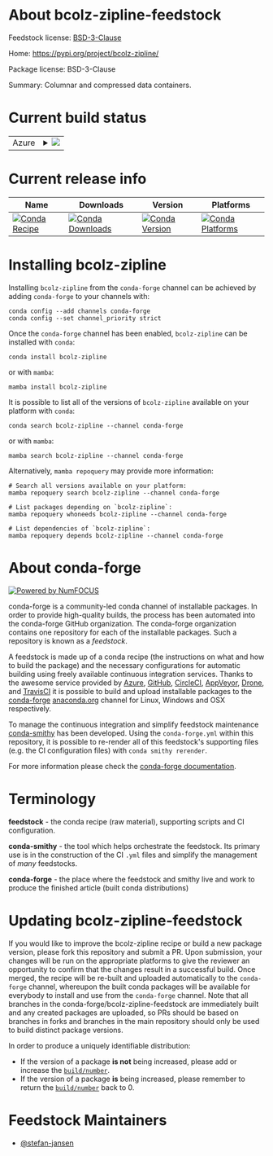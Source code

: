 About bcolz-zipline-feedstock
=============================

Feedstock license: [BSD-3-Clause](https://github.com/conda-forge/bcolz-zipline-feedstock/blob/main/LICENSE.txt)

Home: https://pypi.org/project/bcolz-zipline/

Package license: BSD-3-Clause

Summary: Columnar and compressed data containers.

Current build status
====================


<table>
    
  <tr>
    <td>Azure</td>
    <td>
      <details>
        <summary>
          <a href="https://dev.azure.com/conda-forge/feedstock-builds/_build/latest?definitionId=18559&branchName=main">
            <img src="https://dev.azure.com/conda-forge/feedstock-builds/_apis/build/status/bcolz-zipline-feedstock?branchName=main">
          </a>
        </summary>
        <table>
          <thead><tr><th>Variant</th><th>Status</th></tr></thead>
          <tbody><tr>
              <td>linux_64_numpy1.22python3.8.____cpython</td>
              <td>
                <a href="https://dev.azure.com/conda-forge/feedstock-builds/_build/latest?definitionId=18559&branchName=main">
                  <img src="https://dev.azure.com/conda-forge/feedstock-builds/_apis/build/status/bcolz-zipline-feedstock?branchName=main&jobName=linux&configuration=linux%20linux_64_numpy1.22python3.8.____cpython" alt="variant">
                </a>
              </td>
            </tr><tr>
              <td>linux_64_numpy2.0python3.10.____cpython</td>
              <td>
                <a href="https://dev.azure.com/conda-forge/feedstock-builds/_build/latest?definitionId=18559&branchName=main">
                  <img src="https://dev.azure.com/conda-forge/feedstock-builds/_apis/build/status/bcolz-zipline-feedstock?branchName=main&jobName=linux&configuration=linux%20linux_64_numpy2.0python3.10.____cpython" alt="variant">
                </a>
              </td>
            </tr><tr>
              <td>linux_64_numpy2.0python3.11.____cpython</td>
              <td>
                <a href="https://dev.azure.com/conda-forge/feedstock-builds/_build/latest?definitionId=18559&branchName=main">
                  <img src="https://dev.azure.com/conda-forge/feedstock-builds/_apis/build/status/bcolz-zipline-feedstock?branchName=main&jobName=linux&configuration=linux%20linux_64_numpy2.0python3.11.____cpython" alt="variant">
                </a>
              </td>
            </tr><tr>
              <td>linux_64_numpy2.0python3.12.____cpython</td>
              <td>
                <a href="https://dev.azure.com/conda-forge/feedstock-builds/_build/latest?definitionId=18559&branchName=main">
                  <img src="https://dev.azure.com/conda-forge/feedstock-builds/_apis/build/status/bcolz-zipline-feedstock?branchName=main&jobName=linux&configuration=linux%20linux_64_numpy2.0python3.12.____cpython" alt="variant">
                </a>
              </td>
            </tr><tr>
              <td>linux_64_numpy2.0python3.9.____cpython</td>
              <td>
                <a href="https://dev.azure.com/conda-forge/feedstock-builds/_build/latest?definitionId=18559&branchName=main">
                  <img src="https://dev.azure.com/conda-forge/feedstock-builds/_apis/build/status/bcolz-zipline-feedstock?branchName=main&jobName=linux&configuration=linux%20linux_64_numpy2.0python3.9.____cpython" alt="variant">
                </a>
              </td>
            </tr><tr>
              <td>osx_64_numpy1.22python3.8.____cpython</td>
              <td>
                <a href="https://dev.azure.com/conda-forge/feedstock-builds/_build/latest?definitionId=18559&branchName=main">
                  <img src="https://dev.azure.com/conda-forge/feedstock-builds/_apis/build/status/bcolz-zipline-feedstock?branchName=main&jobName=osx&configuration=osx%20osx_64_numpy1.22python3.8.____cpython" alt="variant">
                </a>
              </td>
            </tr><tr>
              <td>osx_64_numpy2.0python3.10.____cpython</td>
              <td>
                <a href="https://dev.azure.com/conda-forge/feedstock-builds/_build/latest?definitionId=18559&branchName=main">
                  <img src="https://dev.azure.com/conda-forge/feedstock-builds/_apis/build/status/bcolz-zipline-feedstock?branchName=main&jobName=osx&configuration=osx%20osx_64_numpy2.0python3.10.____cpython" alt="variant">
                </a>
              </td>
            </tr><tr>
              <td>osx_64_numpy2.0python3.11.____cpython</td>
              <td>
                <a href="https://dev.azure.com/conda-forge/feedstock-builds/_build/latest?definitionId=18559&branchName=main">
                  <img src="https://dev.azure.com/conda-forge/feedstock-builds/_apis/build/status/bcolz-zipline-feedstock?branchName=main&jobName=osx&configuration=osx%20osx_64_numpy2.0python3.11.____cpython" alt="variant">
                </a>
              </td>
            </tr><tr>
              <td>osx_64_numpy2.0python3.12.____cpython</td>
              <td>
                <a href="https://dev.azure.com/conda-forge/feedstock-builds/_build/latest?definitionId=18559&branchName=main">
                  <img src="https://dev.azure.com/conda-forge/feedstock-builds/_apis/build/status/bcolz-zipline-feedstock?branchName=main&jobName=osx&configuration=osx%20osx_64_numpy2.0python3.12.____cpython" alt="variant">
                </a>
              </td>
            </tr><tr>
              <td>osx_64_numpy2.0python3.9.____cpython</td>
              <td>
                <a href="https://dev.azure.com/conda-forge/feedstock-builds/_build/latest?definitionId=18559&branchName=main">
                  <img src="https://dev.azure.com/conda-forge/feedstock-builds/_apis/build/status/bcolz-zipline-feedstock?branchName=main&jobName=osx&configuration=osx%20osx_64_numpy2.0python3.9.____cpython" alt="variant">
                </a>
              </td>
            </tr><tr>
              <td>win_64_numpy1.22python3.8.____cpython</td>
              <td>
                <a href="https://dev.azure.com/conda-forge/feedstock-builds/_build/latest?definitionId=18559&branchName=main">
                  <img src="https://dev.azure.com/conda-forge/feedstock-builds/_apis/build/status/bcolz-zipline-feedstock?branchName=main&jobName=win&configuration=win%20win_64_numpy1.22python3.8.____cpython" alt="variant">
                </a>
              </td>
            </tr><tr>
              <td>win_64_numpy2.0python3.10.____cpython</td>
              <td>
                <a href="https://dev.azure.com/conda-forge/feedstock-builds/_build/latest?definitionId=18559&branchName=main">
                  <img src="https://dev.azure.com/conda-forge/feedstock-builds/_apis/build/status/bcolz-zipline-feedstock?branchName=main&jobName=win&configuration=win%20win_64_numpy2.0python3.10.____cpython" alt="variant">
                </a>
              </td>
            </tr><tr>
              <td>win_64_numpy2.0python3.11.____cpython</td>
              <td>
                <a href="https://dev.azure.com/conda-forge/feedstock-builds/_build/latest?definitionId=18559&branchName=main">
                  <img src="https://dev.azure.com/conda-forge/feedstock-builds/_apis/build/status/bcolz-zipline-feedstock?branchName=main&jobName=win&configuration=win%20win_64_numpy2.0python3.11.____cpython" alt="variant">
                </a>
              </td>
            </tr><tr>
              <td>win_64_numpy2.0python3.12.____cpython</td>
              <td>
                <a href="https://dev.azure.com/conda-forge/feedstock-builds/_build/latest?definitionId=18559&branchName=main">
                  <img src="https://dev.azure.com/conda-forge/feedstock-builds/_apis/build/status/bcolz-zipline-feedstock?branchName=main&jobName=win&configuration=win%20win_64_numpy2.0python3.12.____cpython" alt="variant">
                </a>
              </td>
            </tr><tr>
              <td>win_64_numpy2.0python3.9.____cpython</td>
              <td>
                <a href="https://dev.azure.com/conda-forge/feedstock-builds/_build/latest?definitionId=18559&branchName=main">
                  <img src="https://dev.azure.com/conda-forge/feedstock-builds/_apis/build/status/bcolz-zipline-feedstock?branchName=main&jobName=win&configuration=win%20win_64_numpy2.0python3.9.____cpython" alt="variant">
                </a>
              </td>
            </tr>
          </tbody>
        </table>
      </details>
    </td>
  </tr>
</table>

Current release info
====================

| Name | Downloads | Version | Platforms |
| --- | --- | --- | --- |
| [![Conda Recipe](https://img.shields.io/badge/recipe-bcolz--zipline-green.svg)](https://anaconda.org/conda-forge/bcolz-zipline) | [![Conda Downloads](https://img.shields.io/conda/dn/conda-forge/bcolz-zipline.svg)](https://anaconda.org/conda-forge/bcolz-zipline) | [![Conda Version](https://img.shields.io/conda/vn/conda-forge/bcolz-zipline.svg)](https://anaconda.org/conda-forge/bcolz-zipline) | [![Conda Platforms](https://img.shields.io/conda/pn/conda-forge/bcolz-zipline.svg)](https://anaconda.org/conda-forge/bcolz-zipline) |

Installing bcolz-zipline
========================

Installing `bcolz-zipline` from the `conda-forge` channel can be achieved by adding `conda-forge` to your channels with:

```
conda config --add channels conda-forge
conda config --set channel_priority strict
```

Once the `conda-forge` channel has been enabled, `bcolz-zipline` can be installed with `conda`:

```
conda install bcolz-zipline
```

or with `mamba`:

```
mamba install bcolz-zipline
```

It is possible to list all of the versions of `bcolz-zipline` available on your platform with `conda`:

```
conda search bcolz-zipline --channel conda-forge
```

or with `mamba`:

```
mamba search bcolz-zipline --channel conda-forge
```

Alternatively, `mamba repoquery` may provide more information:

```
# Search all versions available on your platform:
mamba repoquery search bcolz-zipline --channel conda-forge

# List packages depending on `bcolz-zipline`:
mamba repoquery whoneeds bcolz-zipline --channel conda-forge

# List dependencies of `bcolz-zipline`:
mamba repoquery depends bcolz-zipline --channel conda-forge
```


About conda-forge
=================

[![Powered by
NumFOCUS](https://img.shields.io/badge/powered%20by-NumFOCUS-orange.svg?style=flat&colorA=E1523D&colorB=007D8A)](https://numfocus.org)

conda-forge is a community-led conda channel of installable packages.
In order to provide high-quality builds, the process has been automated into the
conda-forge GitHub organization. The conda-forge organization contains one repository
for each of the installable packages. Such a repository is known as a *feedstock*.

A feedstock is made up of a conda recipe (the instructions on what and how to build
the package) and the necessary configurations for automatic building using freely
available continuous integration services. Thanks to the awesome service provided by
[Azure](https://azure.microsoft.com/en-us/services/devops/), [GitHub](https://github.com/),
[CircleCI](https://circleci.com/), [AppVeyor](https://www.appveyor.com/),
[Drone](https://cloud.drone.io/welcome), and [TravisCI](https://travis-ci.com/)
it is possible to build and upload installable packages to the
[conda-forge](https://anaconda.org/conda-forge) [anaconda.org](https://anaconda.org/)
channel for Linux, Windows and OSX respectively.

To manage the continuous integration and simplify feedstock maintenance
[conda-smithy](https://github.com/conda-forge/conda-smithy) has been developed.
Using the ``conda-forge.yml`` within this repository, it is possible to re-render all of
this feedstock's supporting files (e.g. the CI configuration files) with ``conda smithy rerender``.

For more information please check the [conda-forge documentation](https://conda-forge.org/docs/).

Terminology
===========

**feedstock** - the conda recipe (raw material), supporting scripts and CI configuration.

**conda-smithy** - the tool which helps orchestrate the feedstock.
                   Its primary use is in the construction of the CI ``.yml`` files
                   and simplify the management of *many* feedstocks.

**conda-forge** - the place where the feedstock and smithy live and work to
                  produce the finished article (built conda distributions)


Updating bcolz-zipline-feedstock
================================

If you would like to improve the bcolz-zipline recipe or build a new
package version, please fork this repository and submit a PR. Upon submission,
your changes will be run on the appropriate platforms to give the reviewer an
opportunity to confirm that the changes result in a successful build. Once
merged, the recipe will be re-built and uploaded automatically to the
`conda-forge` channel, whereupon the built conda packages will be available for
everybody to install and use from the `conda-forge` channel.
Note that all branches in the conda-forge/bcolz-zipline-feedstock are
immediately built and any created packages are uploaded, so PRs should be based
on branches in forks and branches in the main repository should only be used to
build distinct package versions.

In order to produce a uniquely identifiable distribution:
 * If the version of a package **is not** being increased, please add or increase
   the [``build/number``](https://docs.conda.io/projects/conda-build/en/latest/resources/define-metadata.html#build-number-and-string).
 * If the version of a package **is** being increased, please remember to return
   the [``build/number``](https://docs.conda.io/projects/conda-build/en/latest/resources/define-metadata.html#build-number-and-string)
   back to 0.

Feedstock Maintainers
=====================

* [@stefan-jansen](https://github.com/stefan-jansen/)

